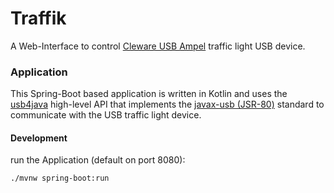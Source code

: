 Traffik
=======

A Web-Interface to control [Cleware USB Ampel](http://www.cleware-shop.de/epages/63698188.sf/de_DE/?ObjectPath=/Shops/63698188/Products/61/SubProducts/61-1)
traffic light USB device.

### Application
This Spring-Boot based application is written in Kotlin and uses the 
[usb4java](http://usb4java.org/quickstart/javax-usb.html) high-level API that implements 
the [javax-usb (JSR-80)](http://javax-usb.sourceforge.net/) standard to communicate
with the USB traffic light device.

#### Development

run the Application (default on port 8080):

	./mvnw spring-boot:run
